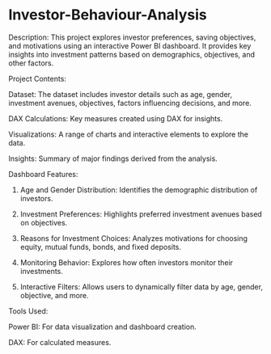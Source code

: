 # Investor-Behaviour-Analysis
Description:
This project explores investor preferences, saving objectives, and motivations using an interactive Power BI dashboard. It provides key insights into investment patterns based on demographics, objectives, and other factors.

Project Contents:

Dataset: The dataset includes investor details such as age, gender, investment avenues, objectives, factors influencing decisions, and more.

DAX Calculations: Key measures created using DAX for insights.

Visualizations: A range of charts and interactive elements to explore the data.

Insights: Summary of major findings derived from the analysis.

Dashboard Features:

1. Age and Gender Distribution: Identifies the demographic distribution of investors.

2. Investment Preferences: Highlights preferred investment avenues based on objectives.

3. Reasons for Investment Choices: Analyzes motivations for choosing equity, mutual funds, bonds, and fixed deposits.

4. Monitoring Behavior: Explores how often investors monitor their investments.

5. Interactive Filters: Allows users to dynamically filter data by age, gender, objective, and more.

Tools Used:

Power BI: For data visualization and dashboard creation.

DAX: For calculated measures.
